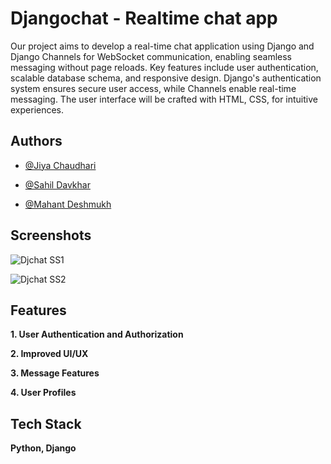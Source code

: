 
# __Djangochat - Realtime chat app__

Our project aims to develop a real-time chat application using Django and Django Channels for WebSocket communication, enabling seamless messaging without page reloads. Key features include user authentication, scalable database schema, and responsive design. Django's authentication system ensures secure user access, while Channels enable real-time messaging. The user interface will be crafted with HTML, CSS,  for intuitive experiences.


## Authors

- [@Jiya Chaudhari](https://github.com/Jiyachaudhari-05)

- [@Sahil Davkhar](https://github.com/Sahildavkhar/)

- [@Mahant Deshmukh](https://github.com/Morningstar2429)


## Screenshots

![Djchat SS1](https://github.com/Sahildavkhar/Djangochat-Realtime-application/assets/141304285/cc692ef2-b778-4cfb-8efb-45827e1d22f1)

![Djchat SS2](https://github.com/Sahildavkhar/Djangochat-Realtime-application/assets/141304285/60894b89-a376-4e23-8f76-db0c7a9518ca)


## Features


__1.	User Authentication and Authorization__

__2.	Improved UI/UX__

__3.	Message Features__

__4.	User Profiles__



## Tech Stack

**Python, Django** 

